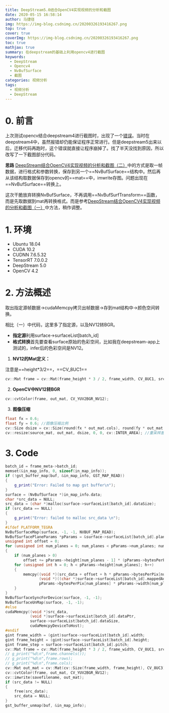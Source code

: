 ```yaml
---
title: DeepStream5.0结合OpenCV4实现视频的分析和截图
date: 2020-05-15 16:58:14
author: 马捷径
img: https://img-blog.csdnimg.cn/20200326193416267.png
top: true
cover: true
coverImg: https://img-blog.csdnimg.cn/20200326193416267.png
toc: true
mathjax: true
summary: 在deepstream的基础上利用opencv4进行截图
keywords: 
  - DeepStream
  - Opencv4
  - NvBufSurface
  - 截图
categories: 视频分析
tags:
  - 视频分析
  - DeepStream
---
```

# 0. 前言
上次测试opencv结合deepstream4进行截图时，出现了一个[错误](https://blog.csdn.net/weixin_38369492/article/details/105418579#3__94)。当时在deepstream4中，虽然报错却仍能保证程序正常进行。但是deepstream5出来以后，迁移代码再跑时，这个错误就直接让程序崩掉了。找了半天没找到原因，所以改写了一下截图部分代码。

**思路**
[DeepStream结合OpenCV4实现视频的分析和截图（二）](https://blog.csdn.net/weixin_38369492/article/details/105418579)中的方式是取一帧数据，进行格式和参数转换，保存到另一个==NvBufSurface==结构中。然后再从该结构取数据保存到opencv的==mat==中，imwrite存图。问题出现在==NvBufSurface==转换上。

这次干脆放弃转换NvBufSurface，不再调用==NvBufSurfTransform==函数，而是先取数据到mat再转换格式。而是参考[DeepStream结合OpenCV4实现视频的分析和截图（一）](https://blog.csdn.net/weixin_38369492/article/details/105121729)中方法，稍作调整。

# 1. 环境
- Ubuntu 18.04
- CUDA 10.2
- CUDNN 7.6.5.32
- TensorRT 7.0.0.2
- DeepStream 5.0
- OpenCV 4.2

# 2. 方法概述
取出指定源帧数据->cudaMemcpy拷贝出帧数据->存到mat结构中->颜色空间转换。

相比（一）中代码，这里多了指定源，以及NV12转BGR。 

- **指定源**利用surface->surfaceList[batch_id]
- **格式转换**首先要查看surface原始的色彩空间，比如我在deepstream-app上测试的，infer后的色彩空间是NV12。

1. **NV12的Mat定义：**

注意是==height*3/2==，==CV_8UC1==
```cpp
cv::Mat frame = cv::Mat(frame_height * 3 / 2, frame_width, CV_8UC1, src_data, frame_step);
```
2. **OpenCV中NV12转BGR**

```cpp
cv::cvtColor(frame, out_mat, CV_YUV2BGR_NV12);
```

3. **图像压缩**

```cpp
float fx = 0.6;
float fy = 0.6; //图像压缩比例
cv::Size dsize = cv::Size(round(fx * out_mat.cols), round(fy * out_mat.rows));
cv::resize(source_mat, out_mat, dsize, 0, 0, cv::INTER_AREA); //重采样差值法进行图像压缩
```

# 3. Code

```cpp
batch_id = frame_meta->batch_id;
memset(&in_map_info, 0, sizeof(in_map_info));
if (!gst_buffer_map(buf, &in_map_info, GST_MAP_READ))
{
    g_print("Error: Failed to map gst buffer\n");
}
surface = (NvBufSurface *)in_map_info.data;
char *src_data = NULL;
src_data = (char *)malloc(surface->surfaceList[batch_id].dataSize);
if (src_data == NULL)
{
    g_print("Error: failed to malloc src_data \n");
}
#ifdef PLATFORM_TEGRA
NvBufSurfaceMap(surface, -1, -1, NVBUF_MAP_READ);
NvBufSurfacePlaneParams *pParams = &surface->surfaceList[batch_id].planeParams;
unsigned int offset = 0;
for (unsigned int num_planes = 0; num_planes < pParams->num_planes; num_planes++)
{
    if (num_planes > 0)
        offset += pParams->height[num_planes - 1] * (pParams->bytesPerPix[num_planes - 1] * pParams->width[num_planes - 1]);
    for (unsigned int h = 0; h < pParams->height[num_planes]; h++)
    {
        memcpy((void *)(src_data + offset + h * pParams->bytesPerPix[num_planes] * pParams->width[num_planes]),
               (void *)((char *)surface->surfaceList[batch_id].mappedAddr.addr[num_planes] + h * pParams->pitch[num_planes]),
               pParams->bytesPerPix[num_planes] * pParams->width[num_planes]);
    }
}
NvBufSurfaceSyncForDevice(surface, -1, -1);
NvBufSurfaceUnMap(surface, -1, -1);
#else
cudaMemcpy((void *)src_data,
           (void *)surface->surfaceList[batch_id].dataPtr,
           surface->surfaceList[batch_id].dataSize,
           cudaMemcpyDeviceToHost);
#endif
gint frame_width = (gint)surface->surfaceList[batch_id].width;
gint frame_height = (gint)surface->surfaceList[batch_id].height;
gint frame_step = surface->surfaceList[batch_id].pitch;
cv::Mat frame = cv::Mat(frame_height * 3 / 2, frame_width, CV_8UC1, src_data, frame_step);
// g_print("%d\n",frame.channels());
// g_print("%d\n",frame.rows);
// g_print("%d\n",frame.cols);
cv::Mat out_mat = cv::Mat(cv::Size(frame_width, frame_height), CV_8UC3);
cv::cvtColor(frame, out_mat, CV_YUV2BGR_NV12);
cv::imwrite(savefilename, out_mat);
if (src_data != NULL)
{
    free(src_data);
    src_data = NULL;
}
gst_buffer_unmap(buf, &in_map_info);
```